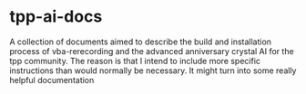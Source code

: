 # tpp-ai-docs

A collection of documents aimed to describe the build and installation process of vba-rerecording and the advanced anniversary crystal AI for the tpp community. The reason is that I intend to include more specific instructions than would normally be necessary. It might turn into some really helpful documentation
